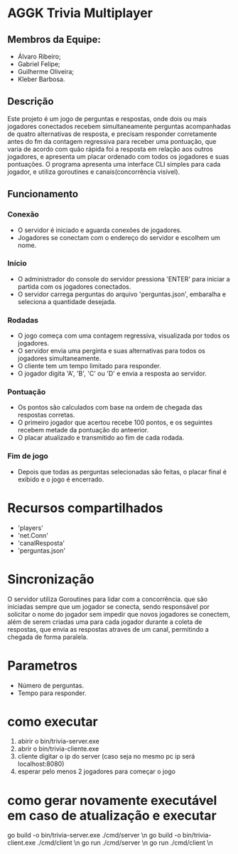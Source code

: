 # AGGK Trivia Multiplayer

## Membros da Equipe:
* Álvaro Ribeiro;
* Gabriel Felipe;
* Guilherme Oliveira;
* Kleber Barbosa.

## Descrição

Este projeto é um jogo de perguntas e respostas, onde dois ou mais jogadores conectados recebem simultaneamente perguntas acompanhadas de quatro alternativas de resposta, e precisam responder corretamente antes do fm da contagem regressiva para receber uma pontuação, que varia de acordo com quão rápida foi a resposta em relação aos outros jogadores, e apresenta um placar ordenado com todos os jogadores e suas pontuações. O programa apresenta uma interface CLI simples para cada jogador, e utiliza goroutines e canais(concorrência visível).

## Funcionamento

### Conexão
* O servidor é iniciado e aguarda conexões de jogadores.
* Jogadores se conectam com o endereço do servidor e escolhem um nome.

### Início
* O administrador do console do servidor pressiona 'ENTER' para iniciar a partida com os jogadores conectados.
* O servidor carrega perguntas do arquivo 'perguntas.json', embaralha e seleciona a quantidade desejada.

### Rodadas
* O jogo começa com uma contagem regressiva, visualizada por todos os jogadores.
* O servidor envia uma perginta e suas alternativas para todos os jogadores simultaneamente.
* O cliente tem um tempo limitado para responder.
* O jogador digita 'A', 'B', 'C' ou 'D' e envia a resposta ao servidor.

### Pontuação
* Os pontos são calculados com base na ordem de chegada das respostas corretas.
* O primeiro jogador que acertou recebe 100 pontos, e os seguintes recebem metade da pontuação do anteerior.
* O placar atualizado e transmitido ao fim de cada rodada.

### Fim de jogo
* Depois que todas as perguntas selecionadas são feitas, o placar final é exibido e o jogo é encerrado.

# Recursos compartilhados
* 'players'
* 'net.Conn'
* 'canalResposta'
* 'perguntas.json'

# Sincronização

O servidor utiliza Goroutines para lidar com a concorrência. que são iniciadas sempre que um jogador se conecta, sendo responsável por solicitar o nome do jogador sem impedir que novos jogadores se conectem, além de serem criadas uma para cada jogador durante a coleta de respostas, que envia as respostas atraves de um canal, permitindo a chegada de forma paralela.

# Parametros
* Número de perguntas.
* Tempo para responder.

# como executar
1. abirir o bin/trivia-server.exe
2. abrir o bin/trivia-cliente.exe
3. cliente digitar o ip do server (caso seja no mesmo pc ip será localhost:8080)
4. esperar pelo menos 2 jogadores para começar o jogo

# como gerar novamente executável em caso de atualização e executar
go build -o bin/trivia-server.exe ./cmd/server \n
go build -o bin/trivia-client.exe ./cmd/client \n
go run ./cmd/server \n
go run ./cmd/client \n

